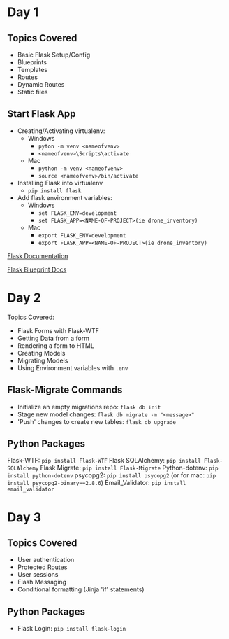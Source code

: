 # Day 1

## Topics Covered
- Basic Flask Setup/Config
- Blueprints
- Templates
- Routes
- Dynamic Routes
- Static files

## Start Flask App
- Creating/Activating virtualenv:
    - Windows
        - `pyton -m venv <nameofvenv>`
        - `<nameofvenv>\Scripts\activate`
    - Mac
        - `python -m venv <nameofvenv>`
        - `source <nameofvenv>/bin/activate`
- Installing Flask into virtualenv
    - `pip install flask`
- Add flask environment variables:
    - Windows
        - `set FLASK_ENV=development`
        - `set FLASK_APP=<NAME-OF-PROJECT>(ie drone_inventory)`
    - Mac
        - `export FLASK_ENV=development`
        - `export FLASK_APP=<NAME-OF-PROJECT>(ie drone_inventory)`

[Flask Documentation](https://flask.palletsprojects.com/en/1.1.x/ "Main Flask Docs")

[Flask Blueprint Docs](https://flask.palletsprojects.com/en/1.1.x/blueprints/ "Flask Blueprint Docs")

# Day 2
Topics Covered:
- Flask Forms with Flask-WTF
- Getting Data from a form
- Rendering a form to HTML
- Creating Models
- Migrating Models
- Using Environment variables with `.env`

## Flask-Migrate Commands
- Initialize an empty migrations repo: `flask db init`
- Stage new model changes: `flask db migrate -m "<message>"`
- 'Push' changes to create new tables: `flask db upgrade`

## Python Packages
Flask-WTF: `pip install Flask-WTF`
Flask SQLAlchemy: `pip install Flask-SQLAlchemy`
Flask Migrate: `pip install Flask-Migrate`
Python-dotenv: `pip install python-dotenv`
psycopg2: `pip install psycopg2` (or for mac: `pip install psycopg2-binary==2.8.6`)
Email_Validator: `pip install email_validator`


# Day 3

## Topics Covered
- User authentication
- Protected Routes
- User sessions
- Flash Messaging
- Conditional formatting (Jinja 'if' statements)

## Python Packages
- Flask Login: `pip install flask-login`